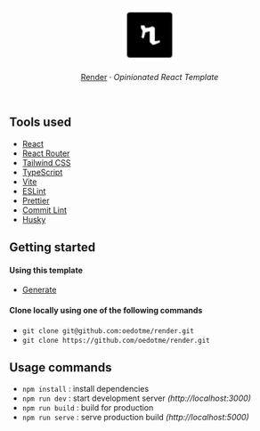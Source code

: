 <p align="center">
  <img src="./src/assets/icons/logo.svg" alt="Render - Opinionated React Template" width="100"/>
</p>

<p align="center">
  <a href="https://rendertemplate.vercel.app" target="_blank" rel="noopener noreferrer">Render</a>
  <span> · </span>
  <i>Opinionated React Template</i>
</p>

<br>

## Tools used

- [React](https://reactjs.org)
- [React Router](https://reactrouter.com/web)
- [Tailwind CSS](https://tailwindcss.com)
- [TypeScript](https://www.typescriptlang.org)
- [Vite](https://vitejs.dev)
- [ESLint](https://eslint.org)
- [Prettier](https://prettier.io)
- [Commit Lint](https://commitlint.js.org)
- [Husky](https://typicode.github.io/husky)

## Getting started

#### Using this template

- [Generate](https://github.com/oedotme/render/generate)

#### Clone locally using one of the following commands

- `git clone git@github.com:oedotme/render.git`
- `git clone https://github.com/oedotme/render.git`

## Usage commands

- `npm install` : install dependencies
- `npm run dev` : start development server _(http://localhost:3000)_
- `npm run build` : build for production
- `npm run serve` : serve production build _(http://localhost:5000)_
